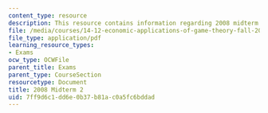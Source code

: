```yaml
---
content_type: resource
description: This resource contains information regarding 2008 midterm 2.
file: /media/courses/14-12-economic-applications-of-game-theory-fall-2012/7ff9d6c1dd6e0b37b81ac0a5fc6bddad_MIT14_12F12_Midterm_2_2008.pdf
file_type: application/pdf
learning_resource_types:
- Exams
ocw_type: OCWFile
parent_title: Exams
parent_type: CourseSection
resourcetype: Document
title: 2008 Midterm 2
uid: 7ff9d6c1-dd6e-0b37-b81a-c0a5fc6bddad
---
```

